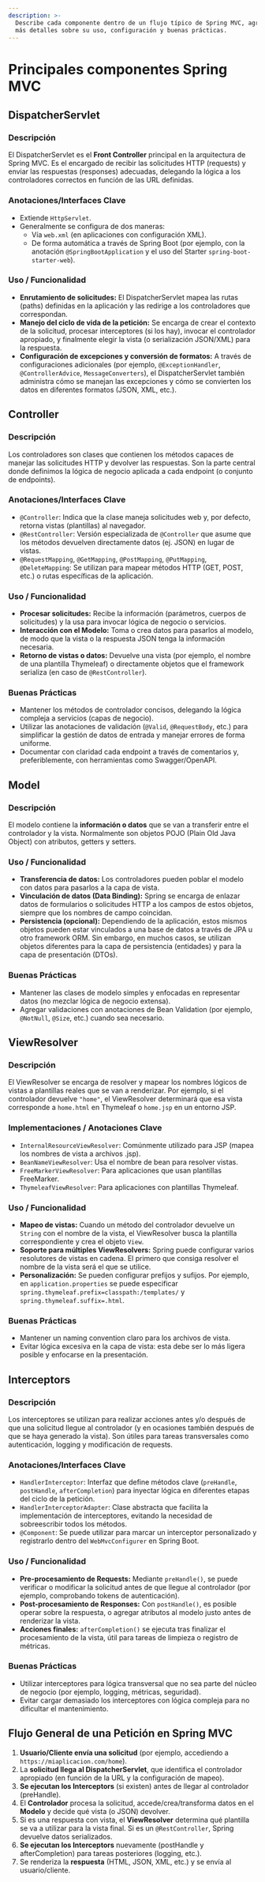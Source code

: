 ```yaml
---
description: >-
  Describe cada componente dentro de un flujo típico de Spring MVC, agregando
  más detalles sobre su uso, configuración y buenas prácticas.
---
```


# Principales componentes Spring MVC

## DispatcherServlet

### **Descripción**

El DispatcherServlet es el **Front Controller** principal en la arquitectura de Spring MVC. Es el encargado de recibir las solicitudes HTTP (requests) y enviar las respuestas (responses) adecuadas, delegando la lógica a los controladores correctos en función de las URL definidas.

### **Anotaciones/Interfaces Clave**

* Extiende `HttpServlet`.
* Generalmente se configura de dos maneras:
  * Vía `web.xml` (en aplicaciones con configuración XML).
  * De forma automática a través de Spring Boot (por ejemplo, con la anotación `@SpringBootApplication` y el uso del Starter `spring-boot-starter-web`).

### **Uso / Funcionalidad**

* **Enrutamiento de solicitudes:** El DispatcherServlet mapea las rutas (paths) definidas en la aplicación y las redirige a los controladores que correspondan.
* **Manejo del ciclo de vida de la petición:** Se encarga de crear el contexto de la solicitud, procesar interceptores (si los hay), invocar el controlador apropiado, y finalmente elegir la vista (o serialización JSON/XML) para la respuesta.
* **Configuración de excepciones y conversión de formatos:** A través de configuraciones adicionales (por ejemplo, `@ExceptionHandler`, `@ControllerAdvice`, `MessageConverters`), el DispatcherServlet también administra cómo se manejan las excepciones y cómo se convierten los datos en diferentes formatos (JSON, XML, etc.).

## Controller

### **Descripción**

Los controladores son clases que contienen los métodos capaces de manejar las solicitudes HTTP y devolver las respuestas. Son la parte central donde definimos la lógica de negocio aplicada a cada endpoint (o conjunto de endpoints).

### **Anotaciones/Interfaces Clave**

* `@Controller`: Indica que la clase maneja solicitudes web y, por defecto, retorna vistas (plantillas) al navegador.
* `@RestController`: Versión especializada de `@Controller` que asume que los métodos devuelven directamente datos (ej. JSON) en lugar de vistas.
* `@RequestMapping`, `@GetMapping`, `@PostMapping`, `@PutMapping`, `@DeleteMapping`: Se utilizan para mapear métodos HTTP (GET, POST, etc.) o rutas específicas de la aplicación.

### **Uso / Funcionalidad**

* **Procesar solicitudes:** Recibe la información (parámetros, cuerpos de solicitudes) y la usa para invocar lógica de negocio o servicios.
* **Interacción con el Modelo:** Toma o crea datos para pasarlos al modelo, de modo que la vista o la respuesta JSON tenga la información necesaria.
* **Retorno de vistas o datos:** Devuelve una vista (por ejemplo, el nombre de una plantilla Thymeleaf) o directamente objetos que el framework serializa (en caso de `@RestController`).

### **Buenas Prácticas**

* Mantener los métodos de controlador concisos, delegando la lógica compleja a servicios (capas de negocio).
* Utilizar las anotaciones de validación (`@Valid`, `@RequestBody`, etc.) para simplificar la gestión de datos de entrada y manejar errores de forma uniforme.
* Documentar con claridad cada endpoint a través de comentarios y, preferiblemente, con herramientas como Swagger/OpenAPI.

## Model

### **Descripción**

El modelo contiene la **información o datos** que se van a transferir entre el controlador y la vista. Normalmente son objetos POJO (Plain Old Java Object) con atributos, getters y setters.

### **Uso / Funcionalidad**

* **Transferencia de datos:** Los controladores pueden poblar el modelo con datos para pasarlos a la capa de vista.
* **Vinculación de datos (Data Binding):** Spring se encarga de enlazar datos de formularios o solicitudes HTTP a los campos de estos objetos, siempre que los nombres de campo coincidan.
* **Persistencia (opcional):** Dependiendo de la aplicación, estos mismos objetos pueden estar vinculados a una base de datos a través de JPA u otro framework ORM. Sin embargo, en muchos casos, se utilizan objetos diferentes para la capa de persistencia (entidades) y para la capa de presentación (DTOs).

### **Buenas Prácticas**

* Mantener las clases de modelo simples y enfocadas en representar datos (no mezclar lógica de negocio extensa).
* Agregar validaciones con anotaciones de Bean Validation (por ejemplo, `@NotNull`, `@Size`, etc.) cuando sea necesario.

## ViewResolver

### **Descripción**

El ViewResolver se encarga de resolver y mapear los nombres lógicos de vistas a plantillas reales que se van a renderizar. Por ejemplo, si el controlador devuelve `"home"`, el ViewResolver determinará que esa vista corresponde a `home.html` en Thymeleaf o `home.jsp` en un entorno JSP.

### **Implementaciones / Anotaciones Clave**

* `InternalResourceViewResolver`: Comúnmente utilizado para JSP (mapea los nombres de vista a archivos .jsp).
* `BeanNameViewResolver`: Usa el nombre de bean para resolver vistas.
* `FreeMarkerViewResolver`: Para aplicaciones que usan plantillas FreeMarker.
* `ThymeleafViewResolver`: Para aplicaciones con plantillas Thymeleaf.

### **Uso / Funcionalidad**

* **Mapeo de vistas:** Cuando un método del controlador devuelve un `String` con el nombre de la vista, el ViewResolver busca la plantilla correspondiente y crea el objeto `View`.
* **Soporte para múltiples ViewResolvers:** Spring puede configurar varios resolutores de vistas en cadena. El primero que consiga resolver el nombre de la vista será el que se utilice.
* **Personalización:** Se pueden configurar prefijos y sufijos. Por ejemplo, en `application.properties` se puede especificar `spring.thymeleaf.prefix=classpath:/templates/` y `spring.thymeleaf.suffix=.html`.

### **Buenas Prácticas**

* Mantener un naming convention claro para los archivos de vista.
* Evitar lógica excesiva en la capa de vista: esta debe ser lo más ligera posible y enfocarse en la presentación.

## Interceptors

### **Descripción**

Los interceptores se utilizan para realizar acciones antes y/o después de que una solicitud llegue al controlador (y en ocasiones también después de que se haya generado la vista). Son útiles para tareas transversales como autenticación, logging y modificación de requests.

### **Anotaciones/Interfaces Clave**

* `HandlerInterceptor`: Interfaz que define métodos clave (`preHandle`, `postHandle`, `afterCompletion`) para inyectar lógica en diferentes etapas del ciclo de la petición.
* `HandlerInterceptorAdapter`: Clase abstracta que facilita la implementación de interceptores, evitando la necesidad de sobreescribir todos los métodos.
* `@Component`: Se puede utilizar para marcar un interceptor personalizado y registrarlo dentro del `WebMvcConfigurer` en Spring Boot.

### **Uso / Funcionalidad**

* **Pre-procesamiento de Requests:** Mediante `preHandle()`, se puede verificar o modificar la solicitud antes de que llegue al controlador (por ejemplo, comprobando tokens de autenticación).
* **Post-procesamiento de Responses:** Con `postHandle()`, es posible operar sobre la respuesta, o agregar atributos al modelo justo antes de renderizar la vista.
* **Acciones finales:** `afterCompletion()` se ejecuta tras finalizar el procesamiento de la vista, útil para tareas de limpieza o registro de métricas.

### **Buenas Prácticas**

* Utilizar interceptores para lógica transversal que no sea parte del núcleo de negocio (por ejemplo, logging, métricas, seguridad).
* Evitar cargar demasiado los interceptores con lógica compleja para no dificultar el mantenimiento.

## Flujo General de una Petición en Spring MVC

1. **Usuario/Cliente envía una solicitud** (por ejemplo, accediendo a `https://miaplicacion.com/home`).
2. La **solicitud llega al DispatcherServlet**, que identifica el controlador apropiado (en función de la URL y la configuración de mapeo).
3. **Se ejecutan los Interceptors** (si existen) antes de llegar al controlador (preHandle).
4. El **Controlador** procesa la solicitud, accede/crea/transforma datos en el **Modelo** y decide qué vista (o JSON) devolver.
5. Si es una respuesta con vista, el **ViewResolver** determina qué plantilla se va a utilizar para la vista final. Si es un `@RestController`, Spring devuelve datos serializados.
6. **Se ejecutan los Interceptors** nuevamente (postHandle y afterCompletion) para tareas posteriores (logging, etc.).
7. Se renderiza la **respuesta** (HTML, JSON, XML, etc.) y se envía al usuario/cliente.
